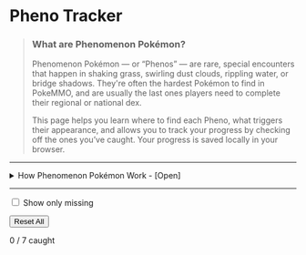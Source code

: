 # Pheno Tracker

> ### What are Phenomenon Pokémon?
>
> Phenomenon Pokémon — or “Phenos” — are rare, special encounters that happen in shaking grass, swirling dust clouds, rippling water, or bridge shadows.
> They're often the hardest Pokémon to find in PokeMMO, and are usually the last ones players need to complete their regional or national dex.
>
> This page helps you learn where to find each Pheno, what triggers their appearance, and allows you to track your progress by checking off the ones you’ve caught. Your progress is saved locally in your browser.

---

<details class="pheno-mechanics-guide">
  <summary>How Phenomenon Pokémon Work - [Open]</summary>

  <h3>Mechanics</h3>

  <ul class="pheno-info">
    <li>Each Pokémon found via phenomena has a <strong>30% chance</strong>to have <strong>one IV at 30 or above</strong>.</li>
    <li>There are always <strong>at least 2 phenomena</strong>active across Unova at any given time.</li>
    <li>Phenomena last roughly <strong>15–20 minutes</strong>before vanishing.</li>
    <li>They <strong>do not appear in swarm reports</strong>or through televisions like other special encounters.</li>
  </ul>

  <hr />

  <h3>Types of Phenomena</h3>

  <table class="pheno-table">
    <thead>
      <tr>
        <th>Icon</th><th>Type</th><th>Description</th>
      </tr>
    </thead>
    <tbody>
      <tr>
        <td><img src="https://static.wikia.nocookie.net/pokemmo/images/a/ae/Enc_Rustling_Grass.png" style="width: 20px;" /></td>
        <td><strong>Rustling Grass</strong></td>
        <td>Found in grassy areas. Often contain rare wild Pokémon.</td>
      </tr>
      <tr>
        <td><img src="https://static.wikia.nocookie.net/pokemmo/images/e/e3/Enc_Rippling_Water.png" style="width: 20px;" /></td>
        <td><strong>Dust Cloud</strong></td>
        <td>Common in caves, may contain Drilbur or items.</td>
      </tr>
      <tr>
        <td><img src="https://static.wikia.nocookie.net/pokemmo/images/0/05/Enc_Dust_Cloud.png" style="width: 20px;" /></td>
        <td><strong>Rippling Water</strong></td>
        <td>Appears on fishing or surfing spots.</td>
      </tr>
      <tr>
        <td><img src="https://static.wikia.nocookie.net/pokemmo/images/2/26/Enc_Shadow.png" style="width: 20px;" /></td>
        <td><strong>Shadow</strong></td>
        <td>Flying Pokémon shadows on bridges.</td>
      </tr>
    </tbody>
  </table>

  <hr />

  <h3>Audio & Visual Cues</h3>

  <ul class="pheno-info">
    <li><strong>Sound intensity</strong>increases as you get closer to the phenomenon.</li>
    <li>Sounds <strong>never stop</strong>until the phenomenon expires—so follow your ears!</li>
    <li>The <strong>visual effect</strong>helps identify the type and location.</li>
  </ul>
</details>


---

<div class="pheno-toolbar">
<label class="custom-checkbox">
  <input type="checkbox" id="filter-missing">
  <span class="checkmark"></span>
  Show only missing
</label>
  
  <button id="reset-pheno" class="pheno-reset">Reset All</button>
</div>

<div class="pheno-progress-wrap">
  <div id="pheno-counter">0 / 7 caught</div>
  <div class="pheno-progress-bar">
    <div id="pheno-progress-fill"></div>
  </div>
</div>

<div id="pheno-grid" class="pheno-grid">
  <!-- Cards will be injected here -->
</div>

<template id="pheno-card-template">
  <div class="pheno-card">
    <div class="pheno-header-row">
      <img class="pheno-sprite" />
      <h2 class="pheno-name"></h2>
      <input type="checkbox" class="caught-toggle" title="Caught?" />
    </div>
    <div class="pheno-types"></div>
    <div class="pheno-locations"></div>
    <div class="pheno-method"></div>
  </div>
</template>
